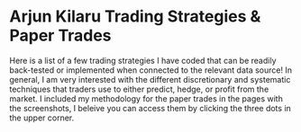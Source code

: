# Arjun Kilaru Trading Strategies & Paper Trades
Here is a list of a few trading strategies I have coded that can be readily back-tested or implemented when connected to the relevant data source! In general, I am very interested with the different discretionary and systematic techniques that traders use to either predict, hedge, or profit from the market. 
I included my methodology for the paper trades in the pages with the screenshots, I beleive you can access them by clicking the three dots in the upper corner. 
